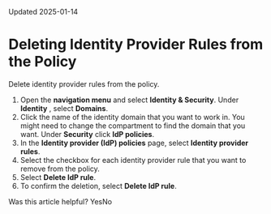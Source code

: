 Updated 2025-01-14
# Deleting Identity Provider Rules from the Policy
Delete identity provider rules from the policy.
  1. Open the **navigation menu** and select **Identity & Security**. Under **Identity** , select **Domains**.
  2. Click the name of the identity domain that you want to work in. You might need to change the compartment to find the domain that you want. Under **Security** click **IdP policies**.
  3. In the **Identity provider (IdP) policies** page, select **Identity provider rules**.
  4. Select the checkbox for each identity provider rule that you want to remove from the policy.
  5. Select **Delete IdP rule**.
  6. To confirm the deletion, select **Delete IdP rule**.


Was this article helpful?
YesNo

